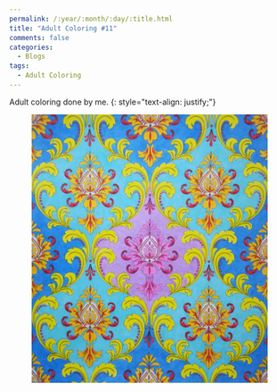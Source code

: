 ```yaml
---
permalink: /:year/:month/:day/:title.html
title: "Adult Coloring #11"
comments: false
categories:
  - Blogs
tags:
  - Adult Coloring
---
```


Adult coloring done by me.
{: style="text-align: justify;"}
<br>

<figure>
    <a href="/assets/img/blogs/2018/11/03/IMG_20181103_221258.jpg"><img src="/assets/img/blogs/2018/11/03/IMG_20181103_221258.jpg"></a>
</figure>
